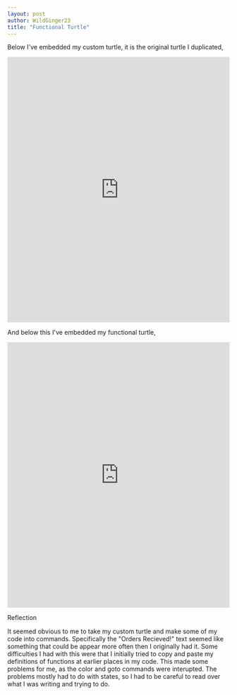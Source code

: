 ```yaml
---
layout: post
author: WildGinger23
title: "Functional Turtle"
---
```


Below I've embedded my custom turtle, it is the original turtle I duplicated,

<iframe src="https://trinket.io/embed/python/25ffca8e3f" width="100%" height="600" frameborder="0" marginwidth="0" marginheight="0" allowfullscreen></iframe>

And below this I've embedded my functional turtle,

<iframe src="https://trinket.io/embed/python/dee8d5048a" width="100%" height="600" frameborder="0" marginwidth="0" marginheight="0" allowfullscreen></iframe>

Reflection

It seemed obvious to me to take my custom turtle and make some of my code into commands. Specifically the "Orders Recieved!" text seemed like something that could be appear more often then I originally had it.
Some difficulties I had with this were that I initially tried to copy and paste my definitions of functions at earlier places in my code. This made some problems for me, as the color and goto commands were interupted.
The problems mostly had to do with states, so I had to be careful to read over what I was writing and trying to do.
